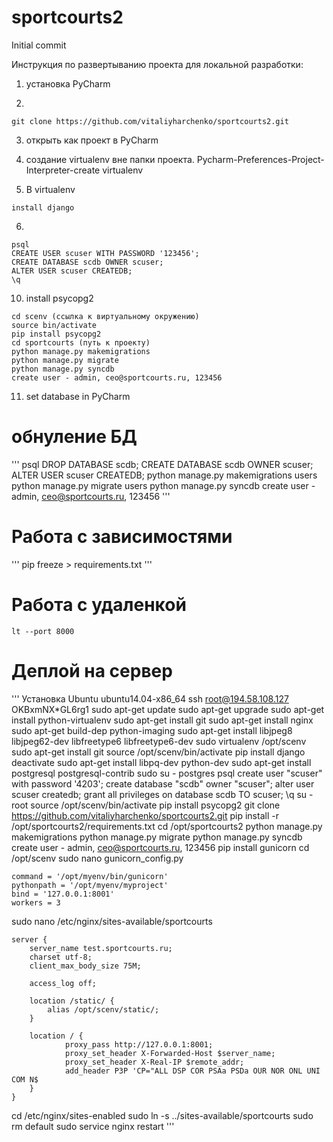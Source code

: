 # sportcourts2

Initial commit

Инструкция по развертыванию проекта для локальной разработки:

1) установка PyCharm

2) 
```
git clone https://github.com/vitaliyharchenko/sportcourts2.git
```

3) открыть как проект в PyCharm

4) создание virtualenv вне папки проекта. Pycharm-Preferences-Project-Interpreter-create virtualenv

5) В virtualenv 

```
install django
```

6)
```
psql
CREATE USER scuser WITH PASSWORD '123456';
CREATE DATABASE scdb OWNER scuser;
ALTER USER scuser CREATEDB;
\q
```

10) install psycopg2

```
cd scenv (ссылка к виртуальному окружению)
source bin/activate
pip install psycopg2
cd sportcourts (путь к проекту)
python manage.py makemigrations
python manage.py migrate
python manage.py syncdb
create user - admin, ceo@sportcourts.ru, 123456
```

11) set database in PyCharm


# обнуление БД

'''
psql
DROP DATABASE scdb;
CREATE DATABASE scdb OWNER scuser;
ALTER USER scuser CREATEDB;
python manage.py makemigrations users
python manage.py migrate users
python manage.py syncdb
create user - admin, ceo@sportcourts.ru, 123456
'''


# Работа с зависимостями
'''
pip freeze > requirements.txt
'''

# Работа с удаленкой #
```
lt --port 8000
```

# Деплой на сервер

'''
Установка Ubuntu ubuntu14.04-x86_64
ssh root@194.58.108.127
OKBxmNX*GL6rg1
sudo apt-get update
sudo apt-get upgrade
sudo apt-get install python-virtualenv
sudo apt-get install git
sudo apt-get install nginx
sudo apt-get build-dep python-imaging
sudo apt-get install libjpeg8 libjpeg62-dev libfreetype6 libfreetype6-dev
sudo virtualenv /opt/scenv
sudo apt-get install git
source /opt/scenv/bin/activate
pip install django
deactivate
sudo apt-get install libpq-dev python-dev
sudo apt-get install postgresql postgresql-contrib
sudo su - postgres
psql
create user "scuser" with password '4203';
create database "scdb" owner "scuser";
alter user scuser createdb;
grant all privileges on database scdb TO scuser;
\q
su - root
source /opt/scenv/bin/activate
pip install psycopg2
git clone https://github.com/vitaliyharchenko/sportcourts2.git
pip install -r /opt/sportcourts2/requirements.txt
cd /opt/sportcourts2
python manage.py makemigrations
python manage.py migrate
python manage.py syncdb
create user - admin, ceo@sportcourts.ru, 123456
pip install gunicorn
cd /opt/scenv
sudo nano gunicorn_config.py

    command = '/opt/myenv/bin/gunicorn'
    pythonpath = '/opt/myenv/myproject'
    bind = '127.0.0.1:8001'
    workers = 3
    
sudo nano /etc/nginx/sites-available/sportcourts

    server {
        server_name test.sportcourts.ru;
        charset utf-8;
        client_max_body_size 75M;  

        access_log off;

        location /static/ {
            alias /opt/scenv/static/;
        }

        location / {
                proxy_pass http://127.0.0.1:8001;
                proxy_set_header X-Forwarded-Host $server_name;
                proxy_set_header X-Real-IP $remote_addr;
                add_header P3P 'CP="ALL DSP COR PSAa PSDa OUR NOR ONL UNI COM N$
        }
    }
    
cd /etc/nginx/sites-enabled
sudo ln -s ../sites-available/sportcourts
sudo rm default
sudo service nginx restart
'''


